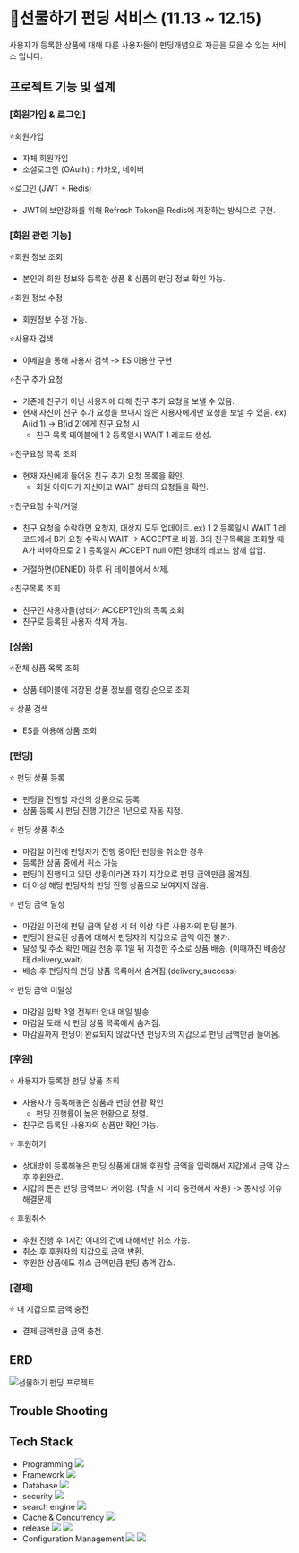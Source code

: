# 🎁선물하기 펀딩 서비스 (11.13 ~ 12.15)
사용자가 등록한 상품에 대해 다른 사용자들이 펀딩개념으로 자금을 모을 수 있는 서비스 입니다.

## 프로젝트 기능 및 설계
### [회원가입 & 로그인]

⭐회원가입
  - 자체 회원가입
  - 소셜로그인 (OAuth) : 카카오, 네이버

⭐로그인 (JWT + Redis)
  - JWT의 보안강화를 위해 Refresh Token을 Redis에 저장하는 방식으로 구현.

### [회원 관련 기능]
⭐회원 정보 조회
  - 본인의 회원 정보와 등록한 상품 & 상품의 펀딩 정보 확인 가능.

⭐회원 정보 수정
  - 회원정보 수정 가능.

⭐사용자 검색
  - 이메일을 통해 사용자 검색
  -> ES 이용한 구현
    
⭐친구 추가 요청
  - 기존에 친구가 아닌 사용자에 대해 친구 추가 요청을 보낼 수 있음.
  - 현재 자신이 친구 추가 요청을 보내지 않은 사용자에게만 요청을 보낼 수 있음.
    ex) A(id 1) -> B(id 2)에게 친구 요청 시
    - 친구 목록 테이블에 1 2 등록일시 WAIT 1 레코드 생성.
    
⭐친구요청 목록 조회
  - 현재 자신에게 들어온 친구 추가 요청 목록을 확인.
    - 회원 아이디가 자신이고 WAIT 상태의 요청들을 확인.

⭐친구요청 수락/거절
  - 친구 요청을 수락하면 요청자, 대상자  모두 업데이트.
    ex)  1 2 등록일시 WAIT 1 레코드에서 B가 요청 수락시 WAIT -> ACCEPT로 바뀜.
         B의 친구목록을 조회할 때 A가 떠야하므로 2 1 등록일시 ACCEPT null 이런 형태의 레코드 함께 삽입.
  
  - 거절하면(DENIED) 하루 뒤 테이블에서 삭제.
    
⭐친구목록 조회
  - 친구인 사용자들(상태가 ACCEPT인)의 목록 조회
  - 친구로 등록된 사용자 삭제 가능.
    
### [상품]
⭐전체 상품 목록 조회
  - 상품 테이블에 저장된 상품 정보를 랭킹 순으로 조회
    
⭐ 상품 검색
  - ES를 이용해 상품 조회

### [펀딩]
⭐ 펀딩 상품 등록
  - 펀딩을 진행할 자신의 상품으로 등록.
  - 상품 등록 시 펀딩 진행 기간은 1년으로 자동 지정.
      
⭐ 펀딩 상품 취소
  - 마감일 이전에 펀딩자가 진행 중이던 펀딩을 취소한 경우
  - 등록한 상품 중에서 취소 가능
  - 펀딩이 진행되고 있던 상황이라면 자기 지갑으로 펀딩 금액만큼 옮겨짐.
  - 더 이상 해당 펀딩자의 펀딩 진행 상품으로 보여지지 않음.

⭐ 펀딩 금액 달성
  - 마감일 이전에 펀딩 금액 달성 시 더 이상 다른 사용자의 펀딩 불가.
  - 펀딩이 완료된 상품에 대해서 펀딩자의 지갑으로 금액 이전 불가.
  - 달성 및 주소 확인 메일 전송 후 1일 뒤 지정한 주소로 상품 배송. (이때까진 배송상태 delivery_wait)
  - 배송 후 펀딩자의 펀딩 상품 목록에서 숨겨짐.(delivery_success)

⭐ 펀딩 금액 미달성
  - 마감일 임박 3일 전부터 안내 메일 발송.
  - 마감일 도래 시 펀딩 상품 목록에서 숨겨짐.
  - 마감일까지 펀딩이 완료되지 않았다면 펀딩자의 지갑으로 펀딩 금액만큼 들어옴.

### [후원]
⭐ 사용자가 등록한 펀딩 상품 조회
  - 사용자가 등록해놓은 상품과 펀딩 현황 확인
    - 펀딩 진행률이 높은 현황으로 정렬.
  - 친구로 등록된 사용자의 상품만 확인 가능.
    
⭐ 후원하기
  - 상대방이 등록해놓은 펀딩 상품에 대해 후원할 금액을 입력해서 지갑에서 금액 감소 후 후원완료.
  - 지갑의 돈은 펀딩 금액보다 커야함. (작을 시 미리 충전해서 사용)
    -> 동시성 이슈 해결문제
    
⭐ 후원취소
  - 후원 진행 후 1시간 이내의 건에 대해서만 취소 가능.
  - 취소 후 후원자의 지갑으로 금액 반환.
  - 후원한 상품에도 취소 금액만큼 펀딩 총액 감소.


### [결제]
⭐ 내 지갑으로 금액 충전
  - 결제 금액만큼 금액 충천. 

## ERD
![선물하기 펀딩 프로젝트](https://github.com/soeun135/GiftFunding/assets/84930396/9aba1c99-ceb4-4cb2-b850-f960afc72144)


## Trouble Shooting



## Tech Stack
- Programming <img src="https://img.shields.io/badge/Java-007396?style=for-the-badge&logo=Java&logoColor=white"/>
- Framework  <img src="https://img.shields.io/badge/Springboot-6DB33F?style=for-the-badge&logo=Springboot&logoColor=white"/>
- Database <img src="https://img.shields.io/badge/mysql-4479A1?style=for-the-badge&logo=mysql&logoColor=white"/>
- security <img src="https://img.shields.io/badge/springsecurity-6DB33F?style=for-the-badge&logo=springsecurity&logoColor=white"/>
- search engine <img src="https://img.shields.io/badge/elasticsearch-005571?style=for-the-badge&logo=elasticsearch&logoColor=white"/>
- Cache & Concurrency <img src="https://img.shields.io/badge/redis-DC382D?style=for-the-badge&logo=redis&logoColor=white"/>
- release <img src="https://img.shields.io/badge/docker-2496ED?style=for-the-badge&logo=docker&logoColor=white"/> <img src="https://img.shields.io/badge/amazonaws-232F3E?style=for-the-badge&logo=amazonaws&logoColor=white"/> 
- Configuration Management <img src="https://img.shields.io/badge/github-181717?style=for-the-badge&logo=github&logoColor=white"/> <img src="https://img.shields.io/badge/sourcetree-0052CC?style=for-the-badge&logo=sourcetree&logoColor=white"/>
